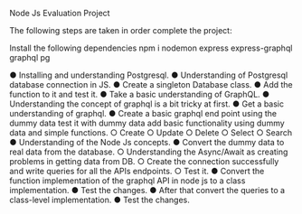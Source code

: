 Node Js Evaluation Project

The following steps are taken in order complete the project:

Install the following dependencies
npm i nodemon express express-graphql graphql pg


●	Installing and understanding Postgresql.
●	Understanding of Postgresql database connection in JS.
●	Create a singleton Database class.
●	Add the function to it and test it.
●	Take a basic understanding of GraphQL.
●	Understanding the concept of graphql is a bit tricky at first.
●	Get a basic understanding of graphql.
●	Create a basic graphql end point using the dummy data test it with dummy data add basic functionality using dummy data and simple functions.
○	Create
○	Update 
○	Delete
○	Select
○	Search
●	Understanding of the Node Js concepts.
●	Convert the dummy data to real data from the database.
○	Understanding the Async/Await as creating problems in getting data from DB.
○	Create the connection successfully and write queries for all the APIs endpoints.
○	Test it.
●	Convert the function implementation of the graphql API in node js to a class implementation.
●	Test the changes.
●	After that convert the queries to a class-level implementation.
●	Test the changes.

